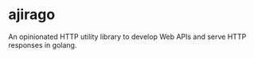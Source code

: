 # ajirago
An opinionated HTTP utility library to develop Web APIs and serve HTTP responses in golang.


